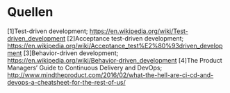 # Quellen
[1]Test-driven development; https://en.wikipedia.org/wiki/Test-driven_development
[2]Acceptance test-driven development; https://en.wikipedia.org/wiki/Acceptance_test%E2%80%93driven_development 
[3]Behavior-driven development; https://en.wikipedia.org/wiki/Behavior-driven_development 
[4]The Product Managers’ Guide to Continuous Delivery and DevOps; http://www.mindtheproduct.com/2016/02/what-the-hell-are-ci-cd-and-devops-a-cheatsheet-for-the-rest-of-us/

